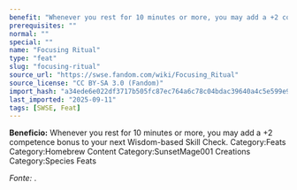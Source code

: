 ```yaml
---
benefit: "Whenever you rest for 10 minutes or more, you may add a +2 competence bonus to your next Wisdom-based Skill Check. Category:Feats Category:Homebrew Content Category:SunsetMage001 Creations Category:Species Feats"
prerequisites: ""
normal: ""
special: ""
name: "Focusing Ritual"
type: "feat"
slug: "focusing-ritual"
source_url: "https://swse.fandom.com/wiki/Focusing_Ritual"
source_license: "CC BY-SA 3.0 (Fandom)"
import_hash: "a34ede6e022df3717b505fc87ec764a6c78c04bdac39640a4c5e599e999a9450"
last_imported: "2025-09-11"
tags: [SWSE, Feat]
---
```

**Beneficio:** Whenever you rest for 10 minutes or more, you may add a +2 competence bonus to your next Wisdom-based Skill Check. Category:Feats Category:Homebrew Content Category:SunsetMage001 Creations Category:Species Feats

*Fonte:* .